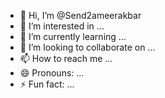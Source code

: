 - 👋 Hi, I’m @Send2ameerakbar
- 👀 I’m interested in ...
- 🌱 I’m currently learning ...
- 💞️ I’m looking to collaborate on ...
- 📫 How to reach me ...
- 😄 Pronouns: ...
- ⚡ Fun fact: ...

<!---
Send2ameerakbar/Send2ameerakbar is a ✨ special ✨ repository because its `README.md` (this file) appears on your GitHub profile.
You can click the Preview link to take a look at your changes.
--->
